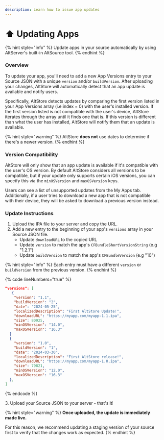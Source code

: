 ```yaml
---
description: Learn how to issue app updates
---
```


# ⬆️ Updating Apps



{% hint style="info" %}
Update apps in your source automatically by using AltServer's built-in AltSource tool.
{% endhint %}

### Overview

To update your app, you'll need to add a new App Versions entry to your Source JSON with a unique `version` and/or `buildVersion`. After uploading your changes, AltStore will automatically detect that an app update is available and notify users.

Specifically, AltStore detects updates by comparing the first version listed in your App Versions array (i.e index = 0) with the user's installed version. If the first version listed is not compatible with the user's device, AltStore iterates through the array until it finds one that is. If this version is different than what the user has installed, AltStore will notify them that an update is available.&#x20;

{% hint style="warning" %}
AltStore **does not** use dates to determine if there's a newer version.
{% endhint %}



### Version Compatibility

AltStore will only show that an app update is available if it's compatible with the user's OS version. By default AltStore considers all versions to be compatible, but if your update only supports certain iOS versions, you can specify this via the `minOSVersion` and `maxOSVersion` keys.

Users can see a list of unsupported updates from the My Apps tab. Additionally, if a user tries to download a new app that is not compatible with their device, they will be asked to download a previous version instead.



### Update Instructions

1. Upload the IPA file to your server and copy the URL.
2. Add a new entry to the beginning of your app's `versions` array in your Source JSON file.
   * Update `downloadURL` to the copied URL
   * Update `version` to match the app's `CFBundleShortVersionString` (e.g "1.2.1")
   * Update `buildVersion` to match the app's `CFBundleVersion` (e.g "10")

{% hint style="info" %}
Each entry must have a different `version` or `buildVersion` from the previous version.
{% endhint %}

{% code lineNumbers="true" %}
```json
"versions": [
   {
    "version": "1.1",
    "buildVersion": "2",
    "date": "2024-05-25",
    "localizedDescription": "First AltStore Update!",
    "downloadURL": "https://myapp.com/myapp-1.1.ipa",
    "size": 80925,
    "minOSVersion": "14.0",
    "maxOSVersion": "16.3"
  }
  {
    "version": "1.0",
    "buildVersion": "1",
    "date": "2024-03-30",
    "localizedDescription": "First AltStore release!",
    "downloadURL": "https://myapp.com/myapp-1.0.ipa",
    "size": 79821,
    "minOSVersion": "12.0",
    "maxOSVersion": "16.3"
  },
]
```
{% endcode %}

3\. Upload your Source JSON to your server - that's it!

{% hint style="warning" %}
**Once uploaded, the update is immediately made live.**&#x20;

For this reason, we recommend updating a staging version of your source first to verify that the changes work as expected.
{% endhint %}
